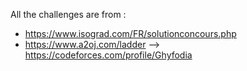 All the challenges are from :
  - https://www.isograd.com/FR/solutionconcours.php
  - https://www.a2oj.com/ladder --> https://codeforces.com/profile/Ghyfodia
